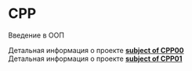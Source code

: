 # CPP
Введение в ООП


Детальная информация о проекте **[subject of CPP00](https://github.com/ilnrzakirov/CPP/blob/main/CPP%2000/en.subject.pdf)**
<br>Детальная информация о проекте **[subject of CPP01](https://github.com/ilnrzakirov/CPP/blob/main/CPP01/en.subject.pdf)**</br>

